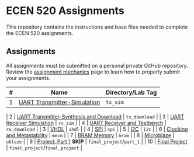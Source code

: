 # ECEN 520 Assignments

This repository contains the instructions and base files needed to complete the ECEN 520 assignments.

## Assignments

All assignments must be submitted on a personal private GitHub repository. 
Review the [assignment mechanics](./resources/assignment_mechanics.md) page to learn how to properly submit your assignments.

| # | Name | Directory/Lab Tag | 
| ---- | ----| ----|
| 1 | [UART Transmitter-Simulation](./tx_sim/UART_Transmitter_sim.md) | `tx_sim` |
<!-- here -->
| 2 | [UART Transmitter-Synthesis and Download](./uart_transmitter/UART_Transmitter_synth.md) | `tx_download` |
| 3 | [UART Receiver Simulation](./uart_receiver/UART_Receiver_sim.md) | `rx_sim` |
| 4 | [UART Receiver and Testbench](./uart_testbench/UART_Receiver_synth.md) | `rx_download` |
| 3 | [VHDL](./vhdl/VHDL.md) | `vhdl` |
| 4 | [SPI](./spi/SPI.md) | `spi` |
| 5 | [I2C](./i2c/I2C.md) | `i2c` |
| 6 | [Clocking and Metastability](./mmcm/mmcm.md) | `mmcm` |
| 7 | [BRAM Memory](./bram/bram.md) | `bram` |
| 8 | [Microblaze](./ip_integrator/microblaze.md) | `ublaze` |
| 9 | [Project: Part 1](./old/project_part1.md) **SKIP** | `final_project`/`part_1` |
| 10 | [Final Project](./old/final_project.md) | `final_project`/`final_project` |
